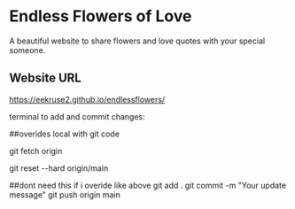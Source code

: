 # Endless Flowers of Love

A beautiful website to share flowers and love quotes with your special someone.

## Website URL
https://eekruse2.github.io/endlessflowers/

terminal to add and commit changes:

##overides local with git code

git fetch origin

git reset --hard origin/main

##dont need this if i overide like above
git add .
git commit -m "Your update message"
git push origin main
